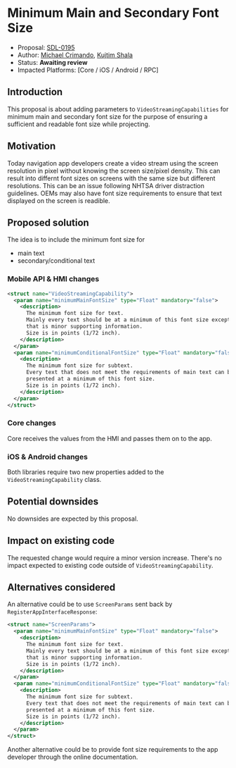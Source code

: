 # Minimum Main and Secondary Font Size
* Proposal: [SDL-0195](https://github.com/smartdevicelink/sdl_evolution/blob/master/proposals/0195-minimum-main-and-secondary-font-size.md)
* Author: [Michael Crimando](https://github.com/MichaelCrimando), [Kujtim Shala](https://github.com/kshala-ford)
* Status: **Awaiting review**
* Impacted Platforms: [Core / iOS / Android / RPC]

## Introduction

This proposal is about adding parameters to `VideoStreamingCapabilities` for minimum main and secondary font size 
for the purpose of ensuring a sufficient and readable font size while projecting.

## Motivation

Today navigation app developers create a video stream using the screen resolution in pixel without knowing the screen size/pixel density. 
This can result into differnt font sizes on screens with the same size but different resolutions.
This can be an issue following NHTSA driver distraction guidelines.
OEMs may also have font size requirements to ensure that text displayed on the screen is readible.

## Proposed solution

The idea is to include the minimum font size for
- main text 
- secondary/conditional text

### Mobile API & HMI changes

```xml
<struct name="VideoStreamingCapability">
  <param name="minimumMainFontSize" type="Float" mandatory="false">
    <description>
      The minimum font size for text.
      Mainly every text should be at a minimum of this font size except text
      that is minor supporting information. 
      Size is in points (1/72 inch).
    </description>
  </param>
  <param name="minimumConditionalFontSize" type="Float" mandatory="false">
    <description>
      The minimum font size for subtext.
      Every text that does not meet the requirements of main text can be
      presented at a minimum of this font size.
      Size is in points (1/72 inch).
    </description>
  </param>
</struct>
```

### Core changes

Core receives the values from the HMI and passes them on to the app.

### iOS & Android changes

Both libraries require two new properties added to the `VideoStreamingCapability` class.

## Potential downsides

No downsides are expected by this proposal.

## Impact on existing code

The requested change would require a minor version increase. 
There's no impact expected to existing code outside of `VideoStreamingCapability`.

## Alternatives considered

An alternative could be to use `ScreenParams` sent back by `RegisterAppInterfaceResponse`:

```xml
<struct name="ScreenParams">
  <param name="minimumMainFontSize" type="Float" mandatory="false">
    <description>
      The minimum font size for text.
      Mainly every text should be at a minimum of this font size except text
      that is minor supporting information. 
      Size is in points (1/72 inch).
    </description>
  </param>
  <param name="minimumConditionalFontSize" type="Float" mandatory="false">
    <description>
      The minimum font size for subtext.
      Every text that does not meet the requirements of main text can be
      presented at a minimum of this font size.
      Size is in points (1/72 inch).
    </description>
  </param>
</struct>
```

Another alternative could be to provide font size requirements to the app developer through the online documentation.
